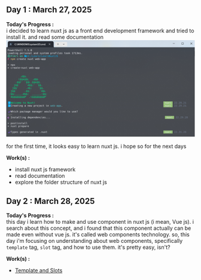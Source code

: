 ## Day 1 : March 27, 2025

**Today's Progress :**  
i decided to learn nuxt js as a front end development framework and tried to install it. and read some documentation
![graph](assets/d11.png)

for the first time, it looks easy to learn nuxt js. i hope so for the next days

**Work(s) :**
- install nuxt js framework
- read documentation
- explore the folder structure of nuxt js

## Day 2 : March 28, 2025

**Today's Progress :**  
this day i learn how to make and use component in nuxt js (i mean, Vue js). i search about this concept, and i found that this component actually can be made even without vue js. it's called web components technology. so, this day i'm focusing on understanding about web components, specifically `template` tag, `slot` tag, and how to use them. it's pretty easy, isn't?

**Work(s) :**
- [Template and Slots](resources/n11.md)

